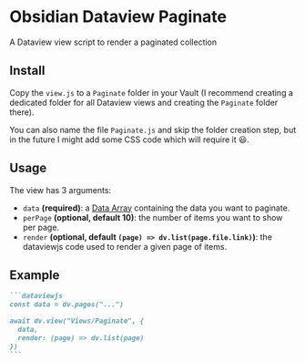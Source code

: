 # Obsidian Dataview Paginate

A Dataview view script to render a paginated collection

## Install

Copy the `view.js` to a `Paginate` folder in your Vault (I recommend creating a dedicated folder for all Dataview views and creating the `Paginate` folder there).

You can also name the file `Paginate.js` and skip the folder creation step, but in the future I might add some CSS code which will require it 😃.

## Usage

The view has 3 arguments:

- `data` **(required)**: a [Data Array](https://blacksmithgu.github.io/obsidian-dataview/api/data-array/) containing the data you want to paginate.
- `perPage` **(optional, default 10)**: the number of items you want to show per page.
- `render` **(optional, default `(page) => dv.list(page.file.link)`)**: the dataviewjs code used to render a given page of items.

## Example

````md
```dataviewjs
const data = dv.pages("...")

await dv.view("Views/Paginate", {
  data,
  render: (page) => dv.list(page)
})
```
````
